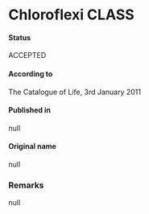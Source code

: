 Chloroflexi CLASS
=======

#### Status
ACCEPTED

#### According to
The Catalogue of Life, 3rd January 2011

#### Published in
null

#### Original name
null

### Remarks
null